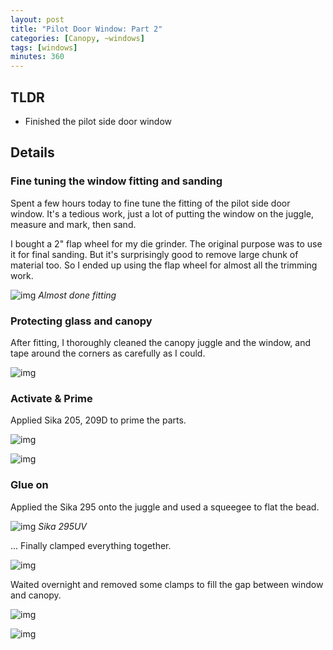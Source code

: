 ```yaml
---
layout: post
title: "Pilot Door Window: Part 2"
categories: [Canopy, ~windows]
tags: [windows]
minutes: 360
---
```


## TLDR

- Finished the pilot side door window

## Details

### Fine tuning the window fitting and sanding

Spent a few hours today to fine tune the fitting of the pilot side door window. It's a tedious work, just a lot of putting the window on the juggle, measure and mark, then sand.

I bought a 2" flap wheel for my die grinder. The original purpose was to use it for final sanding. But it's surprisingly good to remove large chunk of material too. So I ended up using the flap wheel for almost all the trimming work.

![img](https://lh3.googleusercontent.com/pw/AP1GczNBre4EnAsBWCjf7cQEmMSMFLQb646-2fZDwnNaApFPtUN5ZEGjYPRi-hM7qe3COdKJOLRtmfmx-j44fvvTBO7XXUAYJ_tTrxQKLdmGORqFITLM1F4fhJS1lyU88L-LVQXAyZnfhmh3LXSmizkUpstVIQ=w2410-h1814-s-no-gm?authuser=0)
_Almost done fitting_

### Protecting glass and canopy

After fitting, I thoroughly cleaned the canopy juggle and the window, and tape around the corners as carefully as I could.

![img](https://lh3.googleusercontent.com/pw/AP1GczO74AfBqs7BmHY7TG1SoAaGYEUhtaT355-xSyukF7lb4czPbQooh7nplHUlepGQmgWP2LSWwDMbU23p8k3W85I-A8IOJaemcZ2xQ3s-JspqhrwB59zFWO4gRqYYXhi6xt6_SELupY5U-89x9wZUlwpA6A=w2410-h1814-s-no-gm?authuser=0)

### Activate & Prime

Applied Sika 205, 209D to prime the parts.

![img](https://lh3.googleusercontent.com/pw/AP1GczNZ1fmgmfTTBNMlucWYRJfs0kkrbe_709Lzrl3_9R2g8UnC049tp8DleHxbkhj6AO3xL9L5FiUIBClyUMO_jQwX0GxDFWFnL7QubTFaUnQSgpqOKdI-Ep7KkGkqe9ybUmV9kGomaJyqVIK5wV_0zXq9Wg=w2410-h1814-s-no-gm?authuser=0)

![img](https://lh3.googleusercontent.com/pw/AP1GczOsVQlngO5oDI-6_pRXyy8lOPFP8JykkTZW_PP4EOFQM7XPmC2Zw_DAt7XedjN1Pm-EBAfDtuTezh6XZ4lM8omwBspOo2PWwrfgX8IStXFS7WO4NaR66Xwzlk3yPjYW4ld3JvXhxYZM_E9F5oc8xfpBdg=w2410-h1814-s-no-gm?authuser=0)

### Glue on

Applied the Sika 295 onto the juggle and used a squeegee to flat the bead.

![img](https://lh3.googleusercontent.com/pw/AP1GczNDItRFTWWKItZNv-_KKqW_TJPb7TduvrzIe4PqZFGuyNGw7cnGe_6nQS8NF8GKinLM75eTa5ULEPBim8MKiwQOgor-xTJ0CkvrBBTnlfxA2m1rKcRNK12VKHHUOq4XSTGKDxQG5Rs7ZERpD08sob-ANQ=w2410-h1814-s-no-gm?authuser=0)
_Sika 295UV_

... Finally clamped everything together.

![img](https://lh3.googleusercontent.com/pw/AP1GczNUE2o7gT9TLCHJE5pQ4kH3dCyxgNj7mEdG5PN-nSSEtvu3Mlgvlk3yqTL0rrdvWa5UqzmGn0jGn5kK6GQnWg4KV1w4LBMnjG2mDnHZYmkvyXdrjML85oqawyitYAN8z_c0Atry2EVr0p0-8TcC2OVgAQ=w2410-h1814-s-no-gm?authuser=0)

Waited overnight and removed some clamps to fill the gap between window and canopy.

![img](https://lh3.googleusercontent.com/pw/AP1GczN1DvFMIEGj74TrnQ32LM5cbU2C_7TCRAnG4ityK4c-Vvob9g3pZsBO0RXXW-r39EfBmSqV9RP-r9kbD66dehsSmuyMDkFHHOwXAR3fCvs_36nypJ0jtQgcqjHOfswZp6iF9NKaczruk257NFDjc7Uxgw=w2410-h1814-s-no-gm?authuser=0)

![img](https://lh3.googleusercontent.com/pw/AP1GczPFql2JGFEPwj15g5o9S75klzcv1EiSJVTAhcmrv5SYsZLWBWvyz4X5UGeW1USGxK_Rl6UmgC14sry_XIkOeAVcOgElWMHE85TapFtAD8wyt2s2rd8RYu073exKAiaFYHRkm2BS1zGdqCbdOQFxov2tDQ=w2410-h1814-s-no-gm?authuser=0)
